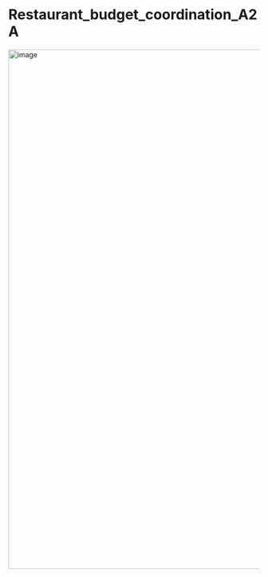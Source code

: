 # Restaurant_budget_coordination_A2A

<img width="1764" height="1043" alt="image" src="https://github.com/user-attachments/assets/de80c500-db77-42af-84b2-623918be6f9a" />

